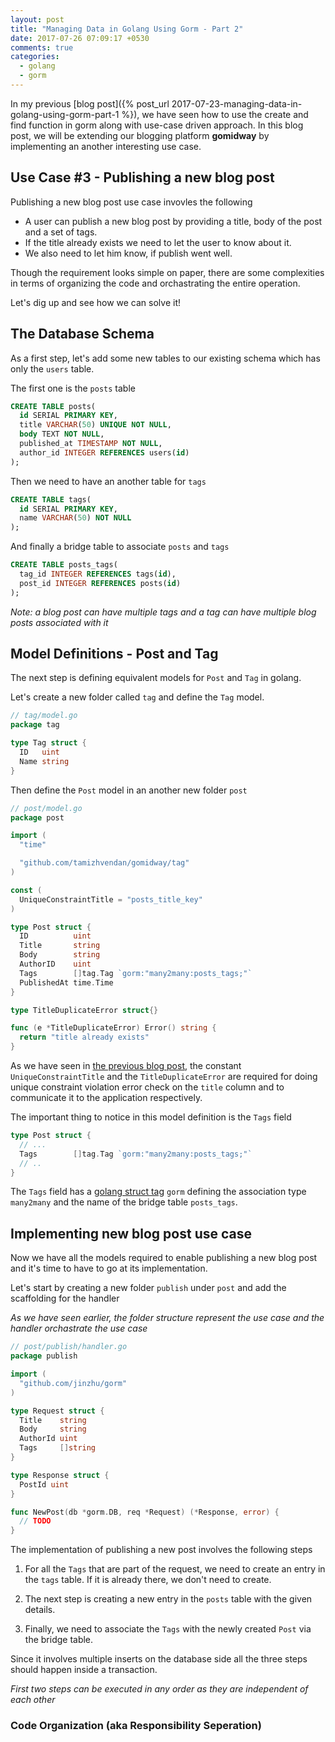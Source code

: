 ```yaml
---
layout: post
title: "Managing Data in Golang Using Gorm - Part 2"
date: 2017-07-26 07:09:17 +0530
comments: true
categories: 
  - golang
  - gorm
---
```


In my previous [blog post]({% post_url 2017-07-23-managing-data-in-golang-using-gorm-part-1 %}), we have seen how to use the create and find function in gorm along with use-case driven approach. In this blog post, we will be extending our blogging platform **gomidway** by implementing an another interesting use case. 

## Use Case #3 - Publishing a new blog post

Publishing a new blog post use case invovles the following

* A user can publish a new blog post by providing a title, body of the post and a set of tags.
* If the title already exists we need to let the user to know about it.
* We also need to let him know, if publish went well. 

Though the requirement looks simple on paper, there are some complexities in terms of organizing the code and orchastrating the entire operation. 

Let's dig up and see how we can solve it!

## The Database Schema

As a first step, let's add some new tables to our existing schema which has only the `users` table.

The first one is the `posts` table

```sql
CREATE TABLE posts(
  id SERIAL PRIMARY KEY,
  title VARCHAR(50) UNIQUE NOT NULL,
  body TEXT NOT NULL,
  published_at TIMESTAMP NOT NULL,
  author_id INTEGER REFERENCES users(id)
);
```

Then we need to have an another table for `tags`

```sql
CREATE TABLE tags(
  id SERIAL PRIMARY KEY,
  name VARCHAR(50) NOT NULL
);
```

And finally a bridge table to associate `posts` and `tags`

```sql
CREATE TABLE posts_tags(
  tag_id INTEGER REFERENCES tags(id),
  post_id INTEGER REFERENCES posts(id)
);
```

*Note: a blog post can have multiple tags and a tag can have multiple blog posts associated with it*

## Model Definitions - Post and Tag 

The next step is defining equivalent models for `Post` and `Tag` in golang. 

Let's create a new folder called `tag` and define the `Tag` model.

```go
// tag/model.go
package tag

type Tag struct {
  ID   uint
  Name string
}
```

Then define the `Post` model in an another new folder `post`

```go
// post/model.go
package post

import (
  "time"

  "github.com/tamizhvendan/gomidway/tag"
)

const (
  UniqueConstraintTitle = "posts_title_key"
)

type Post struct {
  ID          uint
  Title       string
  Body        string
  AuthorID    uint
  Tags        []tag.Tag `gorm:"many2many:posts_tags;"`
  PublishedAt time.Time
}

type TitleDuplicateError struct{}

func (e *TitleDuplicateError) Error() string {
  return "title already exists"
}
```

As we have seen in [the previous blog post](https://github.com/tamizhvendan/gomidway/blob/part-1/user/create.go#L11-#L16), the constant `UniqueConstraintTitle` and the `TitleDuplicateError` are required for doing unique constraint violation error check on the `title` column and to communicate it to the application respectively. 

The important thing to notice in this model definition is the `Tags` field

```go
type Post struct {
  // ...
  Tags        []tag.Tag `gorm:"many2many:posts_tags;"`
  // ..
}
```

The `Tags` field has a [golang struct tag](https://golang.org/ref/spec#Tag) `gorm` defining the association type `many2many` and the name of the bridge table `posts_tags`.

## Implementing new blog post use case

Now we have all the models required to enable publishing a new blog post and it's time to have to go at its implementation.

Let's start by creating a new folder `publish` under `post` and add the scaffolding for the handler 

*As we have seen earlier, the folder structure represent the use case and the handler orchastrate the use case*

```go
// post/publish/handler.go
package publish

import (
  "github.com/jinzhu/gorm"
)

type Request struct {
  Title    string
  Body     string
  AuthorId uint
  Tags     []string
}

type Response struct {
  PostId uint
}

func NewPost(db *gorm.DB, req *Request) (*Response, error) { 
  // TODO
}
```

The implementation of publishing a new post involves the following steps

1. For all the `Tags` that are part of the request, we need to create an entry in the `tags` table. If it is already there, we don't need to create.

2. The next step is creating a new entry in the `posts` table with the given details. 

3. Finally, we need to associate the `Tags` with the newly created `Post` via the bridge table. 

Since it involves multiple inserts on the database side all the three steps should happen inside a transaction.

*First two steps can be executed in any order as they are independent of each other*

### Code Organization (aka Responsibility Seperation)
